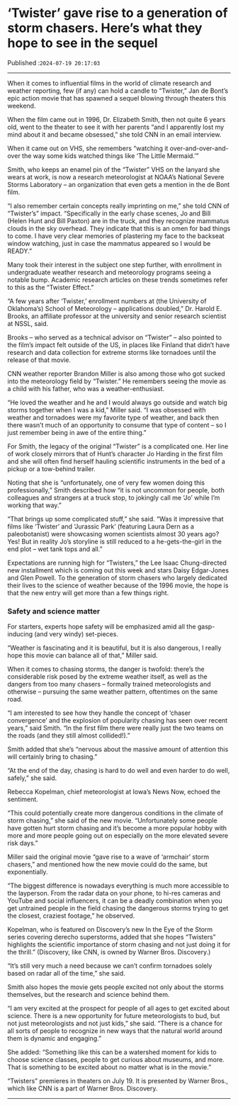 # ‘Twister’ gave rise to a generation of storm chasers. Here’s what they hope to see in the sequel

Published :`2024-07-19 20:17:03`

---

When it comes to influential films in the world of climate research and weather reporting, few (if any) can hold a candle to “Twister,” Jan de Bont’s epic action movie that has spawned a sequel blowing through theaters this weekend.

When the film came out in 1996, Dr. Elizabeth Smith, then not quite 6 years old, went to the theater to see it with her parents “and I apparently lost my mind about it and became obsessed,” she told CNN in an email interview.

When it came out on VHS, she remembers “watching it over-and-over-and-over the way some kids watched things like ‘The Little Mermaid.’”

Smith, who keeps an enamel pin of the “Twister” VHS on the lanyard she wears at work, is now a research meteorologist at NOAA’s National Severe Storms Laboratory – an organization that even gets a mention in the de Bont film.

“I also remember certain concepts really imprinting on me,” she told CNN of “Twister’s” impact. “Specifically in the early chase scenes, Jo and Bill (Helen Hunt and Bill Paxton) are in the truck, and they recognize mammatus clouds in the sky overhead. They indicate that this is an omen for bad things to come. I have very clear memories of plastering my face to the backseat window watching, just in case the mammatus appeared so I would be READY.”

Many took their interest in the subject one step further, with enrollment in undergraduate weather research and meteorology programs seeing a notable bump. Academic research articles on these trends sometimes refer to this as the “Twister Effect.”

“A few years after ‘Twister,’ enrollment numbers at (the University of Oklahoma’s) School of Meteorology – applications doubled,” Dr. Harold E. Brooks, an affiliate professor at the university and senior research scientist at NSSL, said.

Brooks – who served as a technical advisor on “Twister” – also pointed to the film’s impact felt outside of the US, in places like Finland that didn’t have research and data collection for extreme storms like tornadoes until the release of that movie.

CNN weather reporter Brandon Miller is also among those who got sucked into the meteorology field by “Twister.” He remembers seeing the movie as a child with his father, who was a weather-enthusiast.

“He loved the weather and he and I would always go outside and watch big storms together when I was a kid,” Miller said. “I was obsessed with weather and tornadoes were my favorite type of weather, and back then there wasn’t much of an opportunity to consume that type of content – so I just remember being in awe of the entire thing.”

For Smith, the legacy of the original “Twister” is a complicated one. Her line of work closely mirrors that of Hunt’s character Jo Harding in the first film and she will often find herself hauling scientific instruments in the bed of a pickup or a tow-behind trailer.

Noting that she is “unfortunately, one of very few women doing this professionally,” Smith described how “it is not uncommon for people, both colleagues and strangers at a truck stop, to jokingly call me ‘Jo’ while I’m working that way.”

“That brings up some complicated stuff,” she said. “Was it impressive that films like ‘Twister’ and ‘Jurassic Park’ (featuring Laura Dern as a paleobotanist) were showcasing women scientists almost 30 years ago? Yes! But in reality Jo’s storyline is still reduced to a he-gets-the-girl in the end plot – wet tank tops and all.”

Expectations are running high for “Twisters,” the Lee Isaac Chung-directed new installment which is coming out this week and stars Daisy Edgar-Jones and Glen Powell. To the generation of storm chasers who largely dedicated their lives to the science of weather because of the 1996 movie, the hope is that the new entry will get more than a few things right.

### Safety and science matter

For starters, experts hope safety will be emphasized amid all the gasp-inducing (and very windy) set-pieces.

“Weather is fascinating and it is beautiful, but it is also dangerous, I really hope this movie can balance all of that,” Miller said.

When it comes to chasing storms, the danger is twofold: there’s the considerable risk posed by the extreme weather itself, as well as the dangers from too many chasers – formally trained meteorologists and otherwise – pursuing the same weather pattern, oftentimes on the same road.

“I am interested to see how they handle the concept of ‘chaser convergence’ and the explosion of popularity chasing has seen over recent years,” said Smith. “In the first film there were really just the two teams on the roads (and they still almost collided!).”

Smith added that she’s “nervous about the massive amount of attention this will certainly bring to chasing.”

“At the end of the day, chasing is hard to do well and even harder to do well, safely,” she said.

Rebecca Kopelman, chief meteorologist at Iowa’s News Now, echoed the sentiment.

“This could potentially create more dangerous conditions in the climate of storm chasing,” she said of the new movie. “Unfortunately some people have gotten hurt storm chasing and it’s become a more popular hobby with more and more people going out on especially on the more elevated severe risk days.”

Miller said the original movie “gave rise to a wave of ‘armchair’ storm chasers,” and mentioned how the new movie could do the same, but exponentially.

“The biggest difference is nowadays everything is much more accessible to the layperson. From the radar data on your phone, to hi-res cameras and YouTube and social influencers, it can be a deadly combination when you get untrained people in the field chasing the dangerous storms trying to get the closest, craziest footage,” he observed.

Kopelman, who is featured on Discovery’s new In the Eye of the Storm series covering derecho superstorms, added that she hopes “Twisters” highlights the scientific importance of storm chasing and not just doing it for the thrill.” (Discovery, like CNN, is owned by Warner Bros. Discovery.)

“It’s still very much a need because we can’t confirm tornadoes solely based on radar all of the time,” she said.

Smith also hopes the movie gets people excited not only about the storms themselves, but the research and science behind them.

“I am very excited at the prospect for people of all ages to get excited about science. There is a new opportunity for future meteorologists to bud, but not just meteorologists and not just kids,” she said. “There is a chance for all sorts of people to recognize in new ways that the natural world around them is dynamic and engaging.”

She added: “Something like this can be a watershed moment for kids to choose science classes, people to get curious about museums, and more. That is something to be excited about no matter what is in the movie.”

“Twisters” premieres in theaters on July 19. It is presented by Warner Bros., which like CNN is a part of Warner Bros. Discovery.

---

